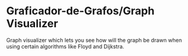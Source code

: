 # Graficador-de-Grafos/Graph Visualizer

Graph visualizer which lets you see how will the graph be drawn when using certain algorithms like Floyd and Dijkstra.
